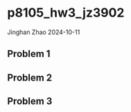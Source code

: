 p8105_hw3_jz3902
================
Jinghan Zhao
2024-10-11

## Problem 1

## Problem 2

## Problem 3
